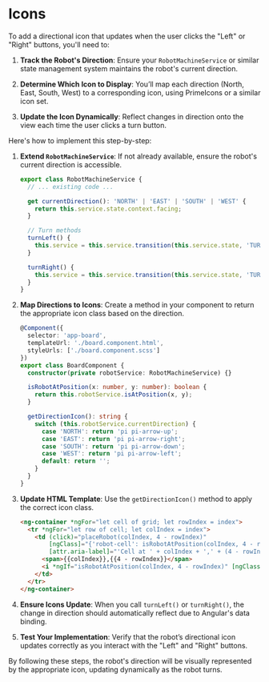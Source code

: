 # Icons

To add a directional icon that updates when the user clicks the "Left" or "Right" buttons, you'll need to:

1. **Track the Robot's Direction**: Ensure your `RobotMachineService` or similar state management system maintains the robot's current direction.

2. **Determine Which Icon to Display**: You’ll map each direction (North, East, South, West) to a corresponding icon, using PrimeIcons or a similar icon set.

3. **Update the Icon Dynamically**: Reflect changes in direction onto the view each time the user clicks a turn button.

Here's how to implement this step-by-step:

1. **Extend `RobotMachineService`**: If not already available, ensure the robot's current direction is accessible.

   ```typescript
   export class RobotMachineService {
     // ... existing code ...

     get currentDirection(): 'NORTH' | 'EAST' | 'SOUTH' | 'WEST' {
       return this.service.state.context.facing;
     }

     // Turn methods
     turnLeft() {
       this.service = this.service.transition(this.service.state, 'TURN_LEFT');
     }

     turnRight() {
       this.service = this.service.transition(this.service.state, 'TURN_RIGHT');
     }
   }
   ```

2. **Map Directions to Icons**: Create a method in your component to return the appropriate icon class based on the direction.

   ```typescript
   @Component({
     selector: 'app-board',
     templateUrl: './board.component.html',
     styleUrls: ['./board.component.scss']
   })
   export class BoardComponent {
     constructor(private robotService: RobotMachineService) {}

     isRobotAtPosition(x: number, y: number): boolean {
       return this.robotService.isAtPosition(x, y);
     }

     getDirectionIcon(): string {
       switch (this.robotService.currentDirection) {
         case 'NORTH': return 'pi pi-arrow-up';
         case 'EAST': return 'pi pi-arrow-right';
         case 'SOUTH': return 'pi pi-arrow-down';
         case 'WEST': return 'pi pi-arrow-left';
         default: return '';
       }
     }
   }
   ```

3. **Update HTML Template**: Use the `getDirectionIcon()` method to apply the correct icon class.

   ```html
   <ng-container *ngFor="let cell of grid; let rowIndex = index">
     <tr *ngFor="let row of cell; let colIndex = index">
       <td (click)="placeRobot(colIndex, 4 - rowIndex)" 
           [ngClass]="{'robot-cell': isRobotAtPosition(colIndex, 4 - rowIndex)}"
           [attr.aria-label]="'Cell at ' + colIndex + ',' + (4 - rowIndex)">
         <span>{{colIndex}},{{4 - rowIndex}}</span>
         <i *ngIf="isRobotAtPosition(colIndex, 4 - rowIndex)" [ngClass]="getDirectionIcon()"></i>
       </td>
     </tr>
   </ng-container>
   ```

4. **Ensure Icons Update**: When you call `turnLeft()` or `turnRight()`, the change in direction should automatically reflect due to Angular's data binding.

5. **Test Your Implementation**: Verify that the robot’s directional icon updates correctly as you interact with the "Left" and "Right" buttons.

By following these steps, the robot's direction will be visually represented by the appropriate icon, updating dynamically as the robot turns.